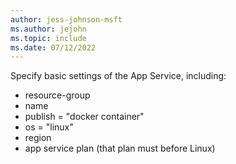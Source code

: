 ```yaml
---
author: jess-johnson-msft
ms.author: jejohn
ms.topic: include
ms.date: 07/12/2022
---
```


Specify basic settings of the App Service, including:

* resource-group
* name
* publish = "docker container"
* os = "linux"
* region
* app service plan (that plan must before Linux)

